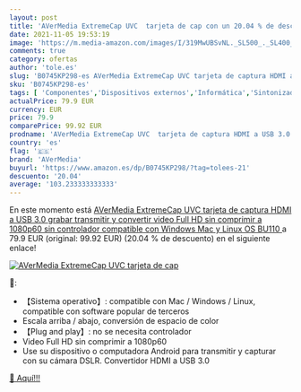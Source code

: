 ```yaml
---
layout: post
title: 'AVerMedia ExtremeCap UVC  tarjeta de cap con un 20.04 % de descuento'
date: 2021-11-05 19:53:19
image: 'https://m.media-amazon.com/images/I/319MwUBSvNL._SL500_._SL400_.jpg'
comments: true
category: ofertas
author: 'tole.es'
slug: 'B0745KP298-es AVerMedia ExtremeCap UVC tarjeta de captura HDMI a USB 3.0...'
sku: 'B0745KP298-es'
tags: [ 'Componentes','Dispositivos externos','Informática','Sintonizadores de televisión externos','avermedia','full','hd', ]
actualPrice: 79.9 EUR
currency: EUR
price: 79.9
comparePrice: 99.92 EUR
prodname: 'AVerMedia ExtremeCap UVC  tarjeta de captura HDMI a USB 3.0  grabar  transmitir y convertir video Full HD sin comprimir a 1080p60  sin controlador  compatible con Windows  Mac y Linux OS  BU110 '
country: 'es'
flag: '🇪🇸'
brand: 'AVerMedia'
buyurl: 'https://www.amazon.es/dp/B0745KP298/?tag=tolees-21'
descuento: '20.04'
average: '103.233333333333'
---
```


En este momento está [AVerMedia ExtremeCap UVC  tarjeta de captura HDMI a USB 3.0  grabar  transmitir y convertir video Full HD sin comprimir a 1080p60  sin controlador  compatible con Windows  Mac y Linux OS  BU110 ](https://www.amazon.es/dp/B0745KP298/?tag=tolees-21) a 79.9 EUR (original: 99.92 EUR) (20.04 %  de descuento) en el siguiente enlace!

[![AVerMedia ExtremeCap UVC  tarjeta de cap](https://m.media-amazon.com/images/I/319MwUBSvNL._SL500_._SL400_.jpg)](https://www.amazon.es/dp/B0745KP298/?tag=tolees-21)

🔎:

- 【Sistema operativo】: compatible con Mac / Windows / Linux, compatible con software popular de terceros
- Escala arriba / abajo, conversión de espacio de color
- 【Plug and play】: no se necesita controlador
- Video Full HD sin comprimir a 1080p60
- Use su dispositivo o computadora Android para transmitir y capturar con su cámara DSLR. Convertidor HDMI a USB 3.0

[🛒 Aquí!!!](https://www.amazon.es/dp/B0745KP298/?tag=tolees-21)
